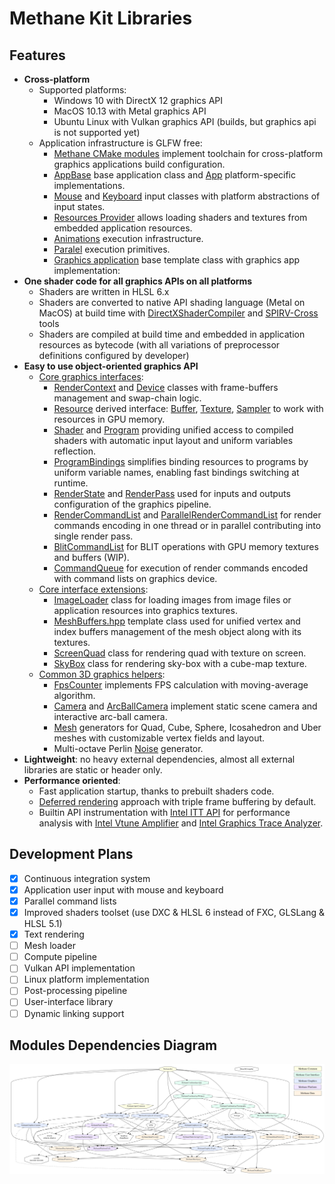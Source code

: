 # Methane Kit Libraries

## Features

- **Cross-platform**
  - Supported platforms:
    - Windows 10 with DirectX 12 graphics API
    - MacOS 10.13 with Metal graphics API
    - Ubuntu Linux with Vulkan graphics API (builds, but graphics api is not supported yet)
  - Application infrastructure is GLFW free:
    - [Methane CMake modules](/CMake) implement toolchain for cross-platform graphics applications build configuration.
    - [AppBase](/Modules/Platform/App/Include/Methane/Platform/AppBase.h) base application class and [App](/Modules/Platform/App/Include/Methane/Platform/App.h) platform-specific implementations.
    - [Mouse](/Modules/Platform/Input/Include/Methane/Platform/Mouse.h) and [Keyboard](/Modules/Platform/Input/Include/Methane/Platform/Keyboard.h) input classes with platform abstractions of input states.
    - [Resources Provider](Modules/Data/Primitives/Include/Methane/Data/ResourceProvider.hpp) allows loading shaders and textures from embedded application resources.
    - [Animations](Modules/Data/Animation/Include/Methane/Data/Animation.h) execution infrastructure.
    - [Paralel](/Modules/Data/Primitives/Include/Methane/Data/Parallel.hpp) execution primitives.
    - [Graphics application](/Modules/Graphics/App/Include/Methane/Graphics/App.hpp) base template class with graphics app implementation:
- **One shader code for all graphics APIs on all platforms**
  - Shaders are written in HLSL 6.x
  - Shaders are converted to native API shading language (Metal on MacOS) at build time with [DirectXShaderCompiler](https://github.com/microsoft/DirectXShaderCompiler) and [SPIRV-Cross](https://github.com/KhronosGroup/SPIRV-Cross) tools
  - Shaders are compiled at build time and embedded in application resources as bytecode (with all variations of preprocessor definitions configured by developer)
- **Easy to use object-oriented graphics API**
  - [Core graphics interfaces](/Modules/Graphics/Core/Include/Methane/Graphics):
    - [RenderContext](/Modules/Graphics/Core/Include/Methane/Graphics/RenderContext.h) and [Device](/Modules/Graphics/Core/Include/Methane/Graphics/Device.h) classes with frame-buffers management and swap-chain logic.
    - [Resource](/Modules/Graphics/Core/Include/Methane/Graphics/Resource.h) derived interface: [Buffer](/Modules/Graphics/Core/Include/Methane/Graphics/Buffer.h), [Texture](/Modules/Graphics/Core/Include/Methane/Graphics/Texture.h), [Sampler](/Modules/Graphics/Core/Include/Methane/Graphics/Sampler.h) to work with resources in GPU memory.
    - [Shader](/Modules/Graphics/Core/Include/Methane/Graphics/Shader.h) and [Program](/Modules/Graphics/Core/Include/Methane/Graphics/Program.h) providing unified access to compiled shaders with automatic input layout and uniform variables reflection.
    - [ProgramBindings](/Modules/Graphics/Core/Include/Methane/Graphics/ProgramBindings.h) simplifies binding resources to programs by uniform variable names, enabling fast bindings switching at runtime.
    - [RenderState](/Modules/Graphics/Core/Include/Methane/Graphics/RenderState.h) and [RenderPass](/Modules/Graphics/Core/Include/Methane/Graphics/RenderPass.h) used for inputs and outputs configuration of the graphics pipeline.
    - [RenderCommandList](/Modules/Graphics/Core/Include/Methane/Graphics/RenderCommandList.h) and [ParallelRenderCommandList](/Modules/Graphics/Core/Include/Methane/Graphics/ParallelRenderCommandList.h) for render commands encoding in one thread or in parallel contributing into single render pass.
    - [BlitCommandList](/Modules/Graphics/Core/Include/Methane/Graphics/BlitCommandList.h) for BLIT operations with GPU memory textures and buffers (WIP).
    - [CommandQueue](/Modules/Graphics/Core/Include/Methane/Graphics/CommandQueue.h) for execution of render commands encoded with command lists on graphics device. 
  - [Core interface extensions](/Modules/Graphics/Extensions/Include/Methane/Graphics):
    - [ImageLoader](/Modules/Graphics/Extensions/Include/Methane/Graphics/ImageLoader.h) class for loading images from image files or application resources into graphics textures.
    - [MeshBuffers.hpp](/Modules/Graphics/Extensions/Include/Methane/Graphics/MeshBuffers.hpp) template class used for unified vertex and index buffers management of the mesh object along with its textures.
    - [ScreenQuad](/Modules/Graphics/Extensions/Include/Methane/Graphics/ScreenQuad.h) class for rendering quad with texture on screen.
    - [SkyBox](/Modules/Graphics/Extensions/Include/Methane/Graphics/SkyBox.h) class for rendering sky-box with a cube-map texture.
  - [Common 3D graphics helpers](/Modules/Graphics/Helpers/Include/Methane/Graphics):
    - [FpsCounter](/Modules/Graphics/Helpers/Include/Methane/Graphics/FpsCounter.h) implements FPS calculation with moving-average algorithm.
    - [Camera](/Modules/Graphics/Helpers/Include/Methane/Graphics/Camera.h) and [ArcBallCamera](/Modules/Graphics/Helpers/Include/Methane/Graphics/ArcBallCamera.h) implement static scene camera and interactive arc-ball camera.
    - [Mesh](/Modules/Graphics/Helpers/Include/Methane/Graphics/Mesh) generators for Quad, Cube, Sphere, Icosahedron and Uber meshes with customizable vertex fields and layout.
    - Multi-octave Perlin [Noise](/Modules/Graphics/Helpers/Include/Methane/Graphics/Noise.h) generator.
- **Lightweight**: no heavy external dependencies, almost all external libraries are static or header only.
- **Performance oriented**:
  - Fast application startup, thanks to prebuilt shaders code.
  - [Deferred rendering](https://docs.microsoft.com/en-us/windows/win32/direct3d11/overviews-direct3d-11-render-multi-thread-render) approach with triple frame buffering by default.
  - Builtin API instrumentation with [Intel ITT API](https://software.intel.com/en-us/vtune-amplifier-help-instrumentation-and-tracing-technology-apis) for performance analysis with [Intel Vtune Amplifier](https://software.intel.com/en-us/vtune) and [Intel Graphics Trace Analyzer](https://software.intel.com/en-us/gpa/graphics-trace-analyzer).
  
## Development Plans

- [x] Continuous integration system
- [x] Application user input with mouse and keyboard
- [x] Parallel command lists
- [x] Improved shaders toolset (use DXC & HLSL 6 instead of FXC, GLSLang & HLSL 5.1)
- [x] Text rendering
- [ ] Mesh loader
- [ ] Compute pipeline
- [ ] Vulkan API implementation
- [ ] Linux platform implementation
- [ ] Post-processing pipeline
- [ ] User-interface library
- [ ] Dynamic linking support

## Modules Dependencies Diagram

![Methane Kit Modules Diagram](../Docs/Diagrams/MethaneKit_Modules_Diagram.png)